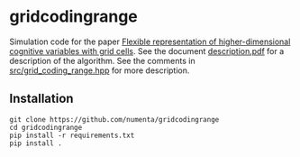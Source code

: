 # gridcodingrange

Simulation code for the paper [Flexible representation of higher-dimensional cognitive variables with grid cells](https://www.biorxiv.org/content/10.1101/578641v2). See the document [description.pdf](./description.pdf) for a description of the algorithm. See the comments in [src/grid_coding_range.hpp](./src/grid_coding_range.hpp) for more description.

## Installation

~~~
git clone https://github.com/numenta/gridcodingrange
cd gridcodingrange
pip install -r requirements.txt
pip install .
~~~

